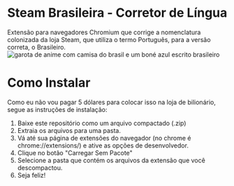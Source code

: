 # Steam Brasileira - Corretor de Língua
Extensão para navegadores Chromium que corrige a nomenclatura colonizada da loja Steam, que utiliza o termo Português, para a versão correta, o Brasileiro.
![garota de anime com camisa do brasil e um boné azul escrito brasileiro](https://imgur.com/AfpPWln)
# Como Instalar
Como eu não vou pagar 5 dólares para colocar isso na loja de bilionário, segue as instruções de instalação:
1. Baixe este repositório como um arquivo compactado (.zip)
2. Extraia os arquivos para uma pasta.
3. Vá até sua página de extensões do navegador (no chrome é chrome://extensions/) e ative as opções de desenvolvedor.
4. Clique no botão "Carregar Sem Pacote"
5. Selecione a pasta que contém os arquivos da extensão que você descompactou.
6. Seja feliz!
